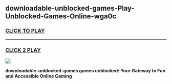 
## downloadable-unblocked-games-Play-Unblocked-Games-Online-wga0c
<h3>
<a href="https://premium76.site?title=downloadable-unblocked-games&ref=25A">CLICK TO PLAY</a></h3>
<hr>

<h3>
<a href="https://premium76.site?title=downloadable-unblocked-games&ref=25A">CLICK 2 PLAY</a>
  
</h3>

<a href="https://premium76.site?title=downloadable-unblocked-games&ref=25A"><img src="https://clearcache.store/games.png"></a>


**downloadable-unblocked-games games unblocked: Your Gateway to Fun and Accessible Online Gaming**
